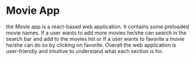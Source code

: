 <h1>Movie App</h1>

the Movie app is a react-based web application. It contains some preloaded movie names. If a user wants to add more movies he/she can search in the search bar and add to the movies list or If a user wants to favorite a movie he/she can do so by clicking on favorite. Overall the web application is user-friendly and intuitive to understand what each section is for.
